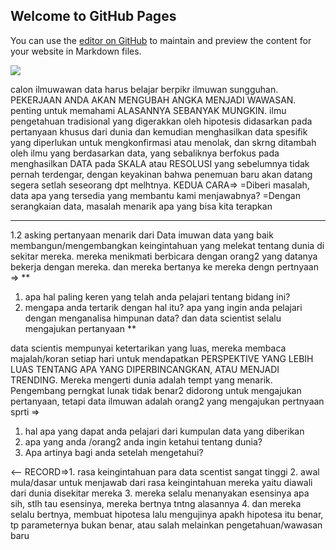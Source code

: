## Welcome to GitHub Pages

You can use the [editor on GitHub](https://github.com/muhammaddoni/muhammaddoni/edit/master/README.md) to maintain and preview the content for your website in Markdown files.

<a href="https://click.accesstra.de/adv.php?rk=0015tg000lkf" target="_blank"><img src="https://imp.accesstra.de/img.php?rk=0015tg000lkf" border="0"/></a>

calon ilmuwawan data harus belajar berpikr ilmuwan sungguhan. PEKERJAAN ANDA AKAN MENGUBAH ANGKA MENJADI WAWASAN. 
penting untuk memahami ALASANNYA SEBANYAK MUNGKIN. ilmu pengetahuan tradisional yang digerakkan oleh hipotesis
didasarkan pada pertanyaan khusus dari dunia dan kemudian menghasilkan data spesifik yang diperlukan untuk
mengkonfirmasi atau menolak, dan skrng ditambah  oleh ilmu yang berdasarkan data, yang sebaliknya berfokus pada
menghasilkan DATA pada SKALA atau RESOLUSI yang sebelumnya tidak pernah terdengar, dengan keyakinan bahwa
penemuan baru akan datang segera setlah seseorang dpt melhtnya. KEDUA CARA=>
=Diberi masalah, data apa yang tersedia yang membantu kami menjawabnya?
=Dengan serangkaian data, masalah menarik apa yang bisa kita terapkan


___

1.2 asking pertanyaan menarik dari Data
imuwan data yang baik membangun/mengembangkan keingintahuan yang melekat tentang dunia di sekitar mereka.
mereka menikmati berbicara dengan orang2 yang datanya bekerja dengan mereka. dan mereka bertanya ke mereka dengn pertnyaan
=> **
1. apa hal paling keren yang telah anda pelajari tentang bidang ini?
2. mengapa anda tertarik dengan hal itu? apa yang ingin anda pelajari dengan menganalisa himpunan data?
dan data scientist selalu mengajukan pertanyaan **

data scientis mempunyai ketertarikan yang luas, mereka membaca majalah/koran setiap hari untuk mendapatkan
PERSPEKTIVE YANG LEBIH LUAS TENTANG APA YANG DIPERBINCANGKAN, ATAU MENJADI TRENDING. Mereka mengerti
dunia adalah tempt yang menarik. Pengembang perngkat lunak tidak benar2 didorong untuk mengajukan
pertanyaan, tetapi data ilmuwan adalah orang2 yang mengajukan pertnyaan sprti =>
1. hal apa yang dapat anda pelajari dari kumpulan data yang diberikan
2. apa yang anda /orang2 anda ingin ketahui tentang dunia?
3. Apa artinya bagi anda setelah mengetahui?

<-- RECORD=>1. rasa keingintahuan para data scentist sangat tinggi
2. awal mula/dasar untuk menjawab dari rasa keingintahuan mereka yaitu diawali dari dunia disekitar mereka
3. mereka selalu menanyakan esensinya apa sih, stlh tau esensinya, mereka bertnya tntng alasannya
4. dan mereka selalu bertnya, membuat hipotesa lalu mengujinya apakh hipotesa itu benar, tp parameternya
bukan benar, atau salah melainkan pengetahuan/wawasan baru
